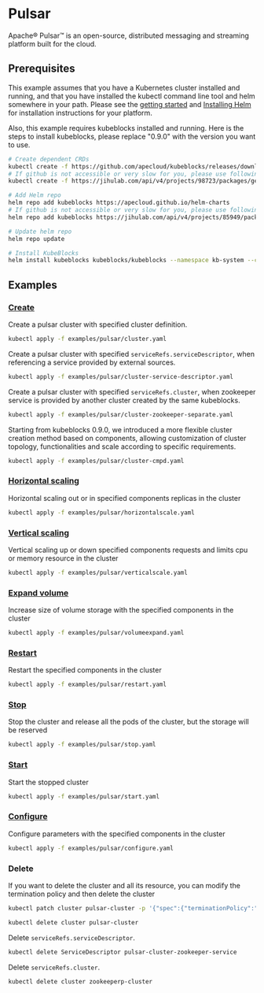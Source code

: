 # Pulsar

Apache® Pulsar™ is an open-source, distributed messaging and streaming platform built for the cloud.

## Prerequisites

This example assumes that you have a Kubernetes cluster installed and running, and that you have installed the kubectl command line tool and helm somewhere in your path. Please see the [getting started](https://kubernetes.io/docs/setup/)  and [Installing Helm](https://helm.sh/docs/intro/install/) for installation instructions for your platform.

Also, this example requires kubeblocks installed and running. Here is the steps to install kubeblocks, please replace "0.9.0" with the version you want to use.
```bash
# Create dependent CRDs
kubectl create -f https://github.com/apecloud/kubeblocks/releases/download/v0.9.0/kubeblocks_crds.yaml
# If github is not accessible or very slow for you, please use following command instead
kubectl create -f https://jihulab.com/api/v4/projects/98723/packages/generic/kubeblocks/v0.9.0/kubeblocks_crds.yaml

# Add Helm repo 
helm repo add kubeblocks https://apecloud.github.io/helm-charts
# If github is not accessible or very slow for you, please use following repo instead
helm repo add kubeblocks https://jihulab.com/api/v4/projects/85949/packages/helm/stable

# Update helm repo
helm repo update

# Install KubeBlocks
helm install kubeblocks kubeblocks/kubeblocks --namespace kb-system --create-namespace --version="0.9.0"
```
 

## Examples

### [Create](cluster.yaml) 
Create a pulsar cluster with specified cluster definition.
```bash
kubectl apply -f examples/pulsar/cluster.yaml
```
Create a pulsar cluster with specified `serviceRefs.serviceDescriptor`, when referencing a service provided by external sources.
```bash
kubectl apply -f examples/pulsar/cluster-service-descriptor.yaml
```

Create a pulsar cluster with specified `serviceRefs.cluster`, when zookeeper service is provided by another cluster created by the same kubeblocks.
```bash
kubectl apply -f examples/pulsar/cluster-zookeeper-separate.yaml
```

Starting from kubeblocks 0.9.0, we introduced a more flexible cluster creation method based on components, allowing customization of cluster topology, functionalities and scale according to specific requirements.
```bash
kubectl apply -f examples/pulsar/cluster-cmpd.yaml
```

### [Horizontal scaling](horizontalscale.yaml)
Horizontal scaling out or in specified components replicas in the cluster
```bash
kubectl apply -f examples/pulsar/horizontalscale.yaml
```

### [Vertical scaling](verticalscale.yaml)
Vertical scaling up or down specified components requests and limits cpu or memory resource in the cluster
```bash
kubectl apply -f examples/pulsar/verticalscale.yaml
```

### [Expand volume](volumeexpand.yaml)
Increase size of volume storage with the specified components in the cluster
```bash
kubectl apply -f examples/pulsar/volumeexpand.yaml
```

### [Restart](restart.yaml)
Restart the specified components in the cluster
```bash
kubectl apply -f examples/pulsar/restart.yaml
```

### [Stop](stop.yaml)
Stop the cluster and release all the pods of the cluster, but the storage will be reserved
```bash
kubectl apply -f examples/pulsar/stop.yaml
```

### [Start](start.yaml)
Start the stopped cluster
```bash
kubectl apply -f examples/pulsar/start.yaml
```

### [Configure](configure.yaml)
Configure parameters with the specified components in the cluster
```bash
kubectl apply -f examples/pulsar/configure.yaml
```

### Delete
If you want to delete the cluster and all its resource, you can modify the termination policy and then delete the cluster
```bash
kubectl patch cluster pulsar-cluster -p '{"spec":{"terminationPolicy":"WipeOut"}}' --type="merge"

kubectl delete cluster pulsar-cluster
```

Delete `serviceRefs.serviceDescriptor`.

```bash
kubectl delete ServiceDescriptor pulsar-cluster-zookeeper-service
```

Delete `serviceRefs.cluster`.
```bash
kubectl delete cluster zookeeperp-cluster
```
